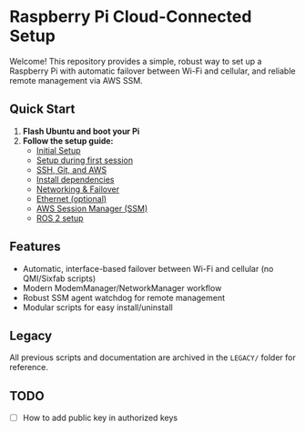 # Raspberry Pi Cloud-Connected Setup

Welcome! This repository provides a simple, robust way to set up a Raspberry Pi with automatic failover between Wi-Fi and cellular, and reliable remote management via AWS SSM.

## Quick Start

1. **Flash Ubuntu and boot your Pi**
2. **Follow the setup guide:**
   - [Initial Setup](docs/setup.md)
   - [Setup during first session](docs/first-ssh-session.md)
   - [SSH, Git, and AWS](docs/ssh-git-aws.md)
   - [Install dependencies](docs/install-dependencies.md)
   - [Networking & Failover](docs/networking.md)
   - [Ethernet (optional)](docs/ethernet.md)
   - [AWS Session Manager (SSM)](docs/aws-session-manager.md)
   - [ROS 2 setup](docs/ros2-setup.md)

## Features

- Automatic, interface-based failover between Wi-Fi and cellular (no QMI/Sixfab scripts)
- Modern ModemManager/NetworkManager workflow
- Robust SSM agent watchdog for remote management
- Modular scripts for easy install/uninstall

## Legacy

All previous scripts and documentation are archived in the `LEGACY/` folder for reference.

## TODO

- [ ] How to add public key in authorized keys

